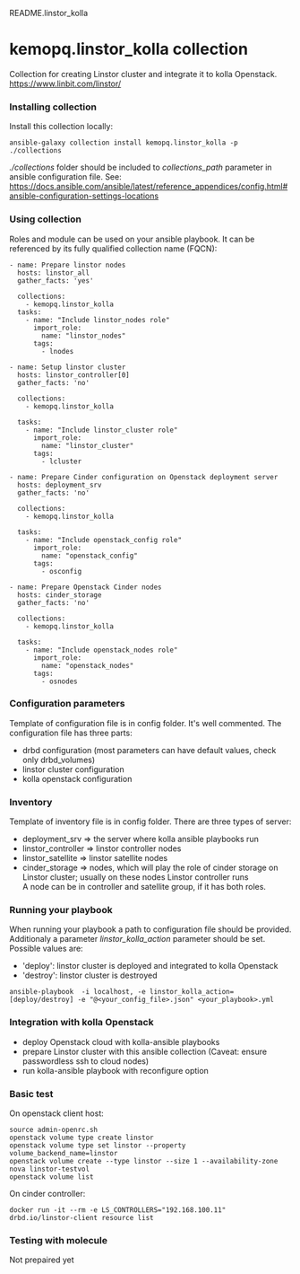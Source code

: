 README.linstor_kolla  
# kemopq.linstor_kolla collection
Collection for creating Linstor cluster and integrate it to kolla Openstack.  
https://www.linbit.com/linstor/

### Installing collection  
Install this collection locally:
```
ansible-galaxy collection install kemopq.linstor_kolla -p ./collections
```
_./collections_ folder should be included to _collections_path_ parameter in ansible configuration file. See:
https://docs.ansible.com/ansible/latest/reference_appendices/config.html#ansible-configuration-settings-locations

### Using collection  
Roles and module can be used on your ansible playbook. It can be  referenced by its fully qualified collection name (FQCN):
```
- name: Prepare linstor nodes
  hosts: linstor_all
  gather_facts: 'yes'

  collections:
    - kemopq.linstor_kolla
  tasks:
    - name: "Include linstor_nodes role"
      import_role:
        name: "linstor_nodes"
      tags:
        - lnodes

- name: Setup linstor cluster
  hosts: linstor_controller[0]
  gather_facts: 'no'

  collections:
    - kemopq.linstor_kolla

  tasks:
    - name: "Include linstor_cluster role"
      import_role:
        name: "linstor_cluster"
      tags:
        - lcluster

- name: Prepare Cinder configuration on Openstack deployment server
  hosts: deployment_srv
  gather_facts: 'no'

  collections:
    - kemopq.linstor_kolla

  tasks:
    - name: "Include openstack_config role"
      import_role:
        name: "openstack_config"
      tags:
        - osconfig

- name: Prepare Openstack Cinder nodes
  hosts: cinder_storage
  gather_facts: 'no'

  collections:
    - kemopq.linstor_kolla

  tasks:
    - name: "Include openstack_nodes role"
      import_role:
        name: "openstack_nodes"
      tags:
        - osnodes
```

### Configuration parameters
Template of configuration file is in config folder. It's well commented. The configuration file has three parts:
- drbd configuration (most parameters can have default values, check only drbd_volumes)
- linstor cluster configuration   
- kolla openstack configuration

### Inventory
Template of inventory file is in config folder. There are three types of server:
- deployment_srv => the server where kolla ansible playbooks run
- linstor_controller => linstor controller nodes
- linstor_satellite => linstor satellite nodes
- cinder_storage => nodes, which will play the role of cinder storage on Linstor cluster; usually on these nodes Linstor controller runs  
A node can be in controller and satellite group, if it has both roles.

### Running your playbook
When running your playbook a path to configuration file should be provided. Additionaly a parameter _linstor_kolla_action_ parameter should be set. Possible values are:
- 'deploy': linstor cluster is deployed and integrated to kolla Openstack
- 'destroy': linstor cluster is destroyed
```
ansible-playbook  -i localhost, -e linstor_kolla_action=[deploy/destroy] -e "@<your_config_file>.json" <your_playbook>.yml
```

### Integration with kolla Openstack
- deploy Openstack cloud with kolla-ansible playbooks
- prepare Linstor cluster with this ansible collection (Caveat: ensure passwordless ssh to cloud nodes)
- run kolla-ansible playbook with reconfigure option

### Basic test
On openstack client host:
```
source admin-openrc.sh
openstack volume type create linstor
openstack volume type set linstor --property volume_backend_name=linstor
openstack volume create --type linstor --size 1 --availability-zone nova linstor-testvol
openstack volume list
```

On cinder controller:
```
docker run -it --rm -e LS_CONTROLLERS="192.168.100.11" drbd.io/linstor-client resource list
```

### Testing with molecule
Not prepaired yet
